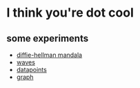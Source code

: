 # I think you're dot cool

## some experiments
* [diffie-hellman mandala](https://ity.cool/dh/)
* [waves](https://ity.cool/waves/)
* [datapoints](https://ity.cool/datapoints/)
* [graph](https://ity.cool/graph)
